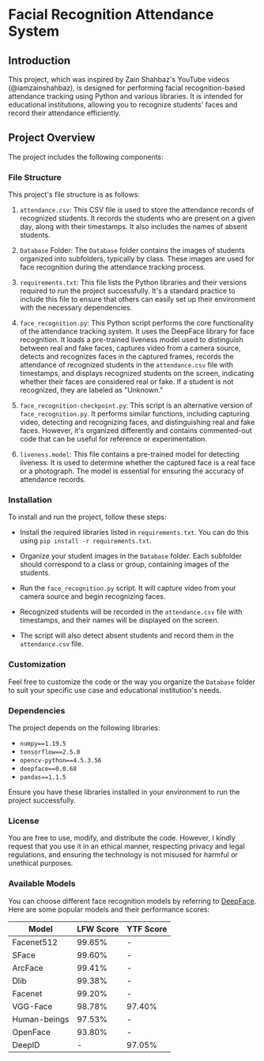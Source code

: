 # Facial Recognition Attendance System


## Introduction

This project, which was inspired by Zain Shahbaz's YouTube videos (@iamzainshahbaz), is designed for performing facial recognition-based attendance tracking using Python and various libraries. It is intended for educational institutions, allowing you to recognize students' faces and record their attendance efficiently.

## Project Overview

The project includes the following components:

### File Structure

This project's file structure is as follows:

1. `attendance.csv`: This CSV file is used to store the attendance records of recognized students. It records the students who are present on a given day, along with their timestamps. It also includes the names of absent students.

2. `Database` Folder: The `Database` folder contains the images of students organized into subfolders, typically by class. These images are used for face recognition during the attendance tracking process.

3. `requirements.txt`: This file lists the Python libraries and their versions required to run the project successfully. It's a standard practice to include this file to ensure that others can easily set up their environment with the necessary dependencies.

4. `face_recognition.py`: This Python script performs the core functionality of the attendance tracking system. It uses the DeepFace library for face recognition. It loads a pre-trained liveness model used to distinguish between real and fake faces, captures video from a camera source, detects and recognizes faces in the captured frames, records the attendance of recognized students in the `attendance.csv` file with timestamps, and displays recognized students on the screen, indicating whether their faces are considered real or fake. If a student is not recognized, they are labeled as "Unknown."

5. `face_recognition-checkpoint.py`: This script is an alternative version of `face_recognition.py`. It performs similar functions, including capturing video, detecting and recognizing faces, and distinguishing real and fake faces. However, it's organized differently and contains commented-out code that can be useful for reference or experimentation.

6. `liveness.model`: This file contains a pre-trained model for detecting liveness. It is used to determine whether the captured face is a real face or a photograph. The model is essential for ensuring the accuracy of attendance records.

### Installation

To install and run the project, follow these steps:

- Install the required libraries listed in `requirements.txt`. You can do this using `pip install -r requirements.txt`.

- Organize your student images in the `Database` folder. Each subfolder should correspond to a class or group, containing images of the students.

- Run the `face_recognition.py` script. It will capture video from your camera source and begin recognizing faces.

- Recognized students will be recorded in the `attendance.csv` file with timestamps, and their names will be displayed on the screen.

- The script will also detect absent students and record them in the `attendance.csv` file.

### Customization

Feel free to customize the code or the way you organize the `Database` folder to suit your specific use case and educational institution's needs.

### Dependencies

The project depends on the following libraries:

- `numpy==1.19.5`
- `tensorflow==2.5.0`
- `opencv-python==4.5.3.56`
- `deepface==0.0.68`
- `pandas==1.1.5`

Ensure you have these libraries installed in your environment to run the project successfully.

### License

You are free to use, modify, and distribute the code. However, I kindly request that you use it in an ethical manner, respecting privacy and legal regulations, and ensuring the technology is not misused for harmful or unethical purposes.

### Available Models

You can choose different face recognition models by referring to [DeepFace](https://github.com/serengil/deepface). Here are some popular models and their performance scores:

| Model         | LFW Score | YTF Score |
|---------------|-----------|-----------|
| Facenet512    | 99.65%    | -         |
| SFace         | 99.60%    | -         |
| ArcFace       | 99.41%    | -         |
| Dlib          | 99.38%    | -         |
| Facenet       | 99.20%    | -         |
| VGG-Face      | 98.78%    | 97.40%    |
| Human-beings  | 97.53%    | -         |
| OpenFace      | 93.80%    | -         |
| DeepID        | -         | 97.05%    |

